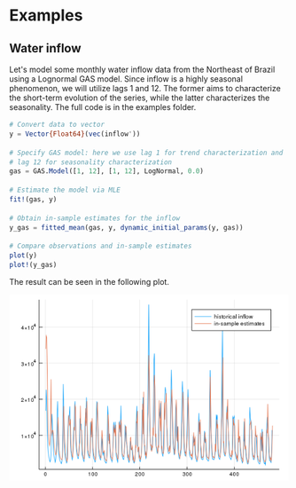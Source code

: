 # Examples

## Water inflow

Let's model some monthly water inflow data from the Northeast of Brazil using a Lognormal GAS model. Since inflow is a highly seasonal phenomenon, we will utilize lags 1 and 12. The former aims to characterize the short-term evolution of the series, while the latter characterizes the seasonality. The full code is in the examples folder.

```julia
# Convert data to vector
y = Vector{Float64}(vec(inflow'))

# Specify GAS model: here we use lag 1 for trend characterization and 
# lag 12 for seasonality characterization
gas = GAS.Model([1, 12], [1, 12], LogNormal, 0.0)

# Estimate the model via MLE
fit!(gas, y)

# Obtain in-sample estimates for the inflow
y_gas = fitted_mean(gas, y, dynamic_initial_params(y, gas))

# Compare observations and in-sample estimates
plot(y)
plot!(y_gas)
```

The result can be seen in the following plot.

![Historical inflow data vs. in-sample estimates](./assets/inflow_lognormal.png)